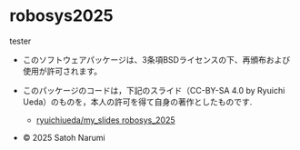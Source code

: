 # robosys2025
tester

- このソフトウェアパッケージは、3条項BSDライセンスの下、再頒布および使用が許可されます。

- このパッケージのコードは，下記のスライド（CC-BY-SA 4.0 by Ryuichi Ueda）のものを，本人の許可を得て自身の著作としたものです.

    - [ryuichiueda/my_slides robosys_2025](https://github.com/ryuichiueda/slides_marp/tree/master/prob_robotics_2025)

- © 2025 Satoh Narumi
